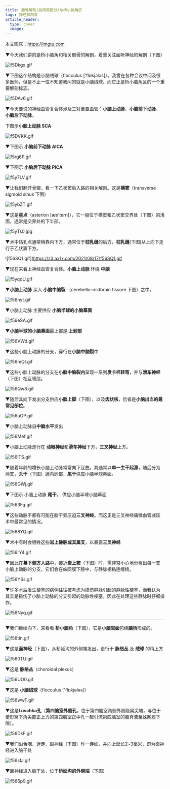 ```yaml
---
title: 颞骨解剖(后颅窝部分)与桥小脑角区
tags: 神经解剖学
article_header:
  type: cover
  image:
---
```


本文图床：https://imgtu.com

▼今天我们讲的是桥小脑角和相关颞骨的解剖，着重关注面听神经的解剖（下图）

![f5Dkgx.gif](https://z3.ax1x.com/2021/08/17/f5Dkgx.gif)

▼下图这个结构是小脑绒球（flocculus ['flɒkjələs]）。我曾在各种会议中问及很多医师，但是不止一位不知道我问的就是小脑绒球，而它正是桥小脑角区的一个重要解剖标志。

![f5DAv6.gif](https://z3.ax1x.com/2021/08/17/f5DAv6.gif)

▼今天要说的神经血管复合体涉及三对重要血管：**小脑上动脉**、**小脑前下动脉**、**小脑后下动脉**。   

下图示**小脑上动脉 SCA**

![f5DVKK.gif](https://z3.ax1x.com/2021/08/17/f5DVKK.gif)

▼下图示 **小脑前下动脉 AICA**

![f5rg6P.gif](https://z3.ax1x.com/2021/08/17/f5rg6P.gif)

▼下图示 **小脑后下动脉 PICA**

![f5y7LV.gif](https://z3.ax1x.com/2021/08/17/f5y7LV.gif)

▼让我们翻开骨瓣，看一下乙状窦后入路的相关解剖。这是**横窦**（transverse sigmoid sinus 下图）

![f5ybZT.gif](https://z3.ax1x.com/2021/08/17/f5ybZT.gif)

▼这是**星点**（asterion  [æs'tern]），它一般位于横窦和乙状窦交界处（下图）的浅面，通常是交界处的下半部。

![f5yTs0.jpg](https://z3.ax1x.com/2021/08/17/f5yTs0.jpg)

▼术中钻孔点通常稍靠内下方，通常位于**枕乳缝**的后方，**枕乳缝**(下图)从上向下走行于乙状窦下方。

![f56SQ1.gif](https://z3.ax1x.com/2021/08/17/f56SQ1.gif

▼现在来看上神经血管复合体。**小脑上动脉** 环绕 **中脑**

![f5yqdU.gif](https://z3.ax1x.com/2021/08/17/f5yqdU.gif)

▼**小脑上动脉** 深入 **小脑中脑裂** （cerebello-midbrain fissure 下图）之中。

![f56nyt.gif](https://z3.ax1x.com/2021/08/17/f56nyt.gif)

▼小脑上动脉 主要供应 **小脑半球的小脑幕面**

![f56eSA.gif](https://z3.ax1x.com/2021/08/17/f56eSA.gif)

▼**小脑半球的小脑幕面**最上部是 **上蚓部**

![f56VWd.gif](https://z3.ax1x.com/2021/08/17/f56VWd.gif)

▼这些小脑上动脉的分支，穿行在**小脑中脑裂**中

![f56mQI.gif](https://z3.ax1x.com/2021/08/17/f56mQI.gif)

▼这些小脑上动脉的分支在**小脑中脑裂内**呈现一系列**发卡样转弯**，并与**滑车神经**（下图）相互缠绕。

![f56Qw8.gif](https://z3.ax1x.com/2021/08/17/f56Qw8.gif)

▼随后其向下发出分支供应**小脑上脚**（下图），以及**齿状核**，后者是**小脑出血的最常见部位**。

![f56uOP.gif](https://z3.ax1x.com/2021/08/17/f56uOP.gif)

▼小脑上动脉自**中脑水平**发出

![f56Mef.gif](https://z3.ax1x.com/2021/08/17/f56Mef.gif)

▼小脑上动脉走行在 **动眼神经**和**滑车神经**下方，**三叉神经**上方。

![f56lTS.gif](https://z3.ax1x.com/2021/08/17/f56lTS.gif)

▼随着年龄的增长小脑上动脉常常向下迂曲。其通常以**单一主干起源**，随后分为两支，**头干**（下图）通向蚓部，**尾干**供应小脑半球幕面。

![f56GWj.gif](https://z3.ax1x.com/2021/08/17/f56GWj.gif)

▼下图示 小脑上动脉 **尾干**， 供应小脑半球小脑幕面

![f563Fg.gif](https://z3.ax1x.com/2021/08/17/f563Fg.gif)

▼这些动脉干都有可能在脑干旁压迫**三叉神经**。而这正是三叉神经痛微血管减压术中最常见的情况。

![f568YQ.gif](https://z3.ax1x.com/2021/08/17/f568YQ.gif)

▼术中有时会牺牲这些**岩上静脉或其属支**，以暴露**三叉神经**

![f56rY4.gif](https://z3.ax1x.com/2021/08/17/f56rY4.gif)

▼因此在**幕下侧方入路**中，接近**岩上窦**（下图）时，需非常小心地分离出每一支小脑上动脉的分支，它们会在蛛网膜下腔中，与静脉相粘连缠绕。

![f56YSs.gif](https://z3.ax1x.com/2021/08/17/f56YSs.gif)

▼许多术后发生梗塞的病例往往被考虑为损伤静脉引起的静脉性梗塞，而我认为其实是损伤了小脑上动脉的分支引起的动脉性梗塞。因此在处理这些静脉时仔细操作。

![f56Nyq.gif](https://z3.ax1x.com/2021/08/17/f56Nyq.gif)

---

▼我们继续向下，来看看 **桥小脑角**（下图），它是**小脑岩面**包绕**脑桥**形成的。

![f56tln.gif](https://z3.ax1x.com/2021/08/17/f56tln.gif)

▼这是**面神经**（下图），从桥延沟的外侧端发出，走行于 **脉络丛** 及 **绒球** 的稍上方

![f560TU.gif](https://z3.ax1x.com/2021/08/17/f560TU.gif)

▼这是 **脉络丛**（choroidal plexus）

![f56UO0.gif](https://z3.ax1x.com/2021/08/17/f56UO0.gif)

▼这是 **小脑绒球**（flocculus ['flɒkjələs]）

![f56wwT.gif](https://z3.ax1x.com/2021/08/17/f56wwT.gif)

▼这是**Luschka孔**（**第四脑室外侧孔**，位于第四脑室两侧外侧隐窝尖端，与位于菱形窝下角尖部正上方的第四脑室正中孔一起引流第四脑室的脑脊液至蛛网膜下隙）。

![f56DkF.gif](https://z3.ax1x.com/2021/08/17/f56DkF.gif)

▼我们沿舌咽、迷走、副神经（下图）作一连线，并向上延长2~3毫米，即为面神经进入脑干处

![f56sfJ.gif](https://z3.ax1x.com/2021/08/17/f56sfJ.gif)

▼面神经进入脑干处，位于**桥延沟的外侧端**（下图）

![f566p9.gif](https://z3.ax1x.com/2021/08/17/f566p9.gif)




